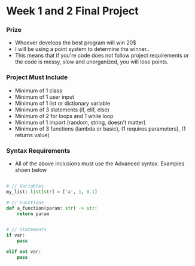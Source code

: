 

# Week 1 and 2 Final Project

<h3>Prize</h3>

- Whoever develops the best program will win 20$
- I will be using a point system to determine the winner..
- This means that if you're code does not follow project requirements or the code is messy, slow and unorganized, you will lose points.


<h3>Project Must Include</h3>

- Minimum of 1 class
- Minimum of 1 user input
- Minimum of 1 list or dictionary variable
- Minimum of 3 statements (if, elif, else)
- Minimum of 2 for loops and 1 while loop
- Minimum of 1 import (random, string, doesn't matter)
- Minimum of 3 functions (lambda or basic), (1 requires parameters), (1 returns value)


<h3>Syntax Requirements</h3>

- All of the above inclusions must use the Advanced syntax. Examples shoen below

```py

# // Variables
my_list: list[str] = ['a', 1, 0.1]

# // Functions
def a_function(param: str) -> str:
    return param


# // Statements
if var:
    pass

elif not var:
    pass

```


